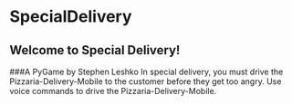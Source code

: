 # SpecialDelivery

## Welcome to Special Delivery! 
###A PyGame by Stephen Leshko
In special delivery, you must drive the Pizzaria-Delivery-Mobile to the customer before they get too angry. Use voice commands to drive the Pizzaria-Delivery-Mobile.
